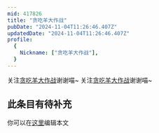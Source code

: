 ```yaml
---
mid: 417826
title: "贪吃羊大作战"
pubDate: "2024-11-04T11:26:46.407Z"
updatedDate: "2024-11-04T11:26:46.407Z"
profile:
  {
    Nickname: ["贪吃羊大作战"],
  }
---
```


关注[贪吃羊大作战](https://space.bilibili.com/417826)谢谢喵~ 关注[贪吃羊大作战](https://space.bilibili.com/417826)谢谢喵~

## 此条目有待补充
你可以在[这里](https://github.com/Yuhanawa/VTuber.ICU/edit/master/src/content/v/贪吃羊大作战/index.md)编辑本文
